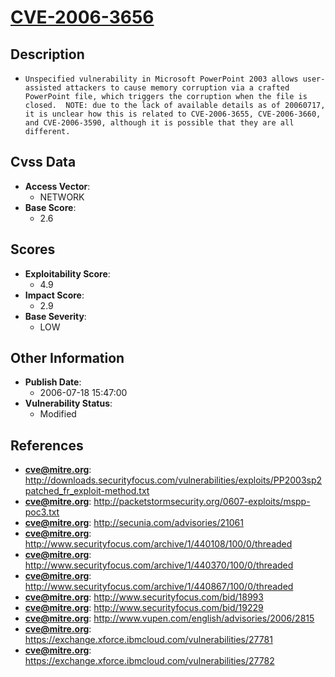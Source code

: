 
# [CVE-2006-3656](http://downloads.securityfocus.com/vulnerabilities/exploits/PP2003sp2patched_fr_exploit-method.txt)

## Description

- `Unspecified vulnerability in Microsoft PowerPoint 2003 allows user-assisted attackers to cause memory corruption via a crafted PowerPoint file, which triggers the corruption when the file is closed.  NOTE: due to the lack of available details as of 20060717, it is unclear how this is related to CVE-2006-3655, CVE-2006-3660, and CVE-2006-3590, although it is possible that they are all different.`

## Cvss Data

- **Access Vector**:
  - NETWORK
- **Base Score**:
  - 2.6

## Scores

- **Exploitability Score**:
  - 4.9
- **Impact Score**:
  - 2.9
- **Base Severity**:
  - LOW

## Other Information

- **Publish Date**:
  - 2006-07-18 15:47:00
- **Vulnerability Status**:
  - Modified

## References

- **cve@mitre.org**: http://downloads.securityfocus.com/vulnerabilities/exploits/PP2003sp2patched_fr_exploit-method.txt
- **cve@mitre.org**: http://packetstormsecurity.org/0607-exploits/mspp-poc3.txt
- **cve@mitre.org**: http://secunia.com/advisories/21061
- **cve@mitre.org**: http://www.securityfocus.com/archive/1/440108/100/0/threaded
- **cve@mitre.org**: http://www.securityfocus.com/archive/1/440370/100/0/threaded
- **cve@mitre.org**: http://www.securityfocus.com/archive/1/440867/100/0/threaded
- **cve@mitre.org**: http://www.securityfocus.com/bid/18993
- **cve@mitre.org**: http://www.securityfocus.com/bid/19229
- **cve@mitre.org**: http://www.vupen.com/english/advisories/2006/2815
- **cve@mitre.org**: https://exchange.xforce.ibmcloud.com/vulnerabilities/27781
- **cve@mitre.org**: https://exchange.xforce.ibmcloud.com/vulnerabilities/27782

